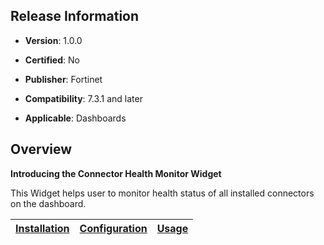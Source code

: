 ## Release Information

- **Version**: 1.0.0

- **Certified**: No

- **Publisher**: Fortinet  

- **Compatibility**: 7.3.1 and later

- **Applicable**: Dashboards


## Overview

**Introducing the Connector Health Monitor Widget**

This Widget helps user to monitor health status of all installed connectors on the dashboard.

| [Installation](./docs/setup.md#installation) | [Configuration](./docs/setup.md#configuration) | [Usage](./docs/usage.md) |
|----------------------------------------------|------------------------------------------------|--------------------------|